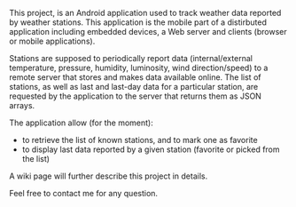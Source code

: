 This project, is an Android application used to track weather data reported by weather stations. This application is the mobile part
of a distirbuted application including embedded devices, a Web server and clients (browser or mobile applications).

Stations are supposed to periodically report data (internal/external temperature, pressure, humidity, luminosity, wind direction/speed) to a remote server that stores and makes data available online.
The list of stations, as well as last and last-day data for a particular station, are requested by the application to the server that returns
them as JSON arrays.

The application allow (for the moment):
- to retrieve the list of known stations, and to mark one as favorite
- to display last data reported by a given station (favorite or picked from the list)


A wiki page will further describe this project in details.

Feel free to contact me for any question.
